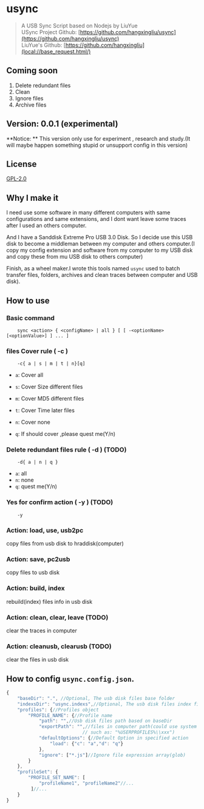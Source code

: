 # usync
> A USB Sync Script based on Nodejs by LiuYue   
> USync Project Github: [https://github.com/hangxingliu/usync](https://github.com/hangxingliu/usync)   
> LiuYue's Github: [https://github.com/hangxingliu](local://base_request.html/)

## Coming soon
1. Delete redundant files
2. Clean
3. Ignore files
4. Archive files

## Version: 0.0.1 (experimental)

**Notice: ** This version only use for experiment , research and study.(It will maybe happen something stupid or unsupport config in this version)

## License
[GPL-2.0](LICENSE)

## Why I make it
I need use some software in many different computers with same configurations and same extensions, and I dont want leave some traces after I used an others computer.

And I have a Sanddisk Extreme Pro USB 3.0 Disk. So I decide use this USB disk to become a middleman between my computer and others computer.(I copy my config extension and software from my computer to my USB disk and copy these from mu USB disk to others computer)

Finish, as a wheel maker.I wrote this tools named `usync`
used to batch transfer files, folders, archives and clean traces between computer and USB disk). 

## How to use

### Basic command
```
	sync <action> { <configName> | all } [ [ -<optionName>[<optionValue>] ] ... ]
```

### files Cover rule ( -c )

```
	-c{ a | s | m | t | n}[q]
```
- `a`: Cover all
- `s`: Cover Size different files
- `m`: Cover MD5 different files
- `t`: Cover Time later files
- `n`: Cover none

- `q`: If should cover ,please quest me(Y/n)

### Delete redundant files rule ( -d ) (TODO)
```
	-d{ a | n | q }
```
- `a`: all
- `n`: none
- `q`: quest me(Y/n)

### Yes for confirm action ( -y ) (TODO)
```
	-y
```

### Action: load, use, usb2pc
copy files from usb disk to hraddisk(computer)

### Action: save, pc2usb
copy files to usb disk 

### Action: build, index
rebuild(index) files info in usb disk

### Action: clean, clear, leave (TODO)
clear the traces in computer

### Action: cleanusb, clearusb (TODO)
clear the files in usb disk

## How to config `usync.config.json`.
``` javascript
{
	"baseDir": ".", //Optional, The usb disk files base folder
	"indexsDir": "usync.indexs",//Optional, The usb disk files index files store folder
	"profiles": {//Profiles object
		"PROFILE_NAME": {//Profile name
			"path": "",//Usb disk files path based on baseDir
			"exportPath": "",//files in computer path(could use system environment path,
							// such as: "%USERPROFILES%\\xxx")
			"defaultOptions": {//Default Option in specified action
				"load": {"c": "a","d": "q"}	
			},
			"ignore": ["*.js"]//Ignore file expression array(glob)
		}
	},
	"profileSet": {
		"PROFILE_SET_NAME": [
			"profileName1", "profileName2"//...
		 ]//...
	}
}

```
